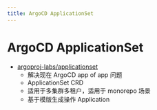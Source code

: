 ```yaml
---
title: ArgoCD ApplicationSet
---
```


# ArgoCD ApplicationSet
- [argoproj-labs/applicationset](https://github.com/argoproj-labs/applicationset)
  - 解决现在 ArgoCD app of app 问题
  - ApplicationSet CRD
  - 适用于多集群多租户，适用于 monorepo 场景
  - 基于模版生成操作 Application
